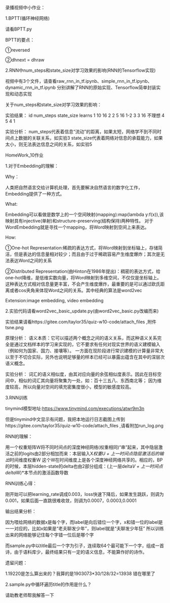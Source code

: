 录播视频中小作业：

1.BPTT(循环神经网络)

请看BPTT.py

BPTT的要点：

①reversed

②dhnext = dhraw

2.RNN中num_steps和state_size对学习效果的影响(RNN的Tensorflow实现)

视频中有3个文件，请查看raw_rnn_in_tf.ipynb、simple_rnn_in_tf.ipynb、dynamic_rnn_in_tf.ipynb
分别讲解了RNN的原始实现、Tensorflow简单封装实现和动态实现

关于num_steps和state_size对学习效果的影响：

实验结果：
id   num_steps    state_size    learns
1       10              16           2
2       5               16           1-2
3       3               16           不理想
4       5               4            1

实验分析：
num_steps代表着信息“流动”的距离，如果太短，网络学不到不同时间点上数据的关联关系，如实验3
state_size代表着网络对信息的承载能力，如果太小，则无法表达信息之间的关系，如实验5


HomeWork_10作业

1.对于Embedding的理解：

Why：

人类把自然语言交给计算机处理，首先要解决自然语言的数字化工作，Embedding提供了一种方式。

What:

Embedding可以看做是数学上的一个空间映射(mapping):map(lambda y:f(x)),该映射具有injective(单射)和structure-preserving(结构保持)两种特性。
对于WordEmbedding就是寻找一个mapping，将Word映射到空间上来表达。

How:

①One-hot Representation:稀疏的表达方式，将Word映射到坐标轴上，存储简洁，但是表达的信息量相对较少；而且由于过于稀疏容易产生维度爆炸；其次是无法表达Word之间的关系

②Distributed Representation(由Hinton在1986年提出)：稠密的表达方式，给one-hot降维，是低维实数向量，将Word映射到多维空间，不仅仅是坐标轴上。
这种表达方式相对信息量更丰富，不会产生维度爆炸，最重要的是可以通过欧氏距离或者cos夹角来体现Word之间的关系。其中经典的算法是word2vec

Extension:image embedding, video embedding


2.实验代码请看word2vec_basic_update.py(由word2vec_basic.py改编而来)

实验结果请看https://gitee.com/taylor35/quiz-w10-code/attach_files ,附件tsne.png

原理分析：
语义本质：它可以描述两个概念之间的语义关系，而这种语义关系完全是通过文档样本的学习来实现的，它不要求有任何对现实世界的语义建模输入（例如何为国家、国力、接壤等）。
一方面在现阶段进行常识建模的计算量非常大以至于不切合实际，另外也说明足够量的样本已经可以暴露出蕴含在其中的深层次语义概念。


实验分析：
词汇的语义相似度，由其对应向量的余弦相似度表示。因此在目标空间中，相似的词汇其向量将聚集为一处，如：百十三五八、东西南北等；
因为维度较高，所以向量对空间的填充密集度很小，模型的敏感度较高。

3.RNN训练

tinymind模型地址:https://www.tinymind.com/executions/atwr9m3n

但是tinymind中文显示有问题，我把本地运行日志截图上传到https://gitee.com/taylor35/quiz-w10-code/attach_files ,请看附加run_log.png

RNN的理解：

用一个权重矩阵W将不同时间点的深度神经网络(权重相同)“串”起来，其中隐层激活之前的logits由2部分相加而来：本层输入X*权重U + 上一时间点隐层激活后的输出*时间维度权重W
这个W在时间维度上是各个深度神经网络共享的。相应的，BP的时候，本层hidden-state的delta也由2部分组成：(上一层delta*V + 上一时间点delta*W)*本节点的激活函数导数 

RNN训练心得：

刚开始可以把learning_rate调成0.003，loss快速下降后，如果发生跳跃，则调为0.001，如果后面一直跳很难收敛，则调为0.0007，0.0003,0.0001

输出结果分析：

因为喂给网络的数据x是每个字，而label是向后错位一个字，x和错一位的label是一一对应的，比如x如果是“老夫聊发少年”，则label就是“夫聊发少年狂”
所以训练出来的网络能够记住每个字错一位后是哪个字


而sample.py中以title最后一个字为引子，连续取64个最可能下一个字，组成一首诗，由于语料库少，最终结果只有一定的语义信息，不能算作好的诗作。


遗留问题：

1.19220是怎么算出来的？我算的是1903073*30/128/32=13938 错在哪里了

2.sample.py中循环遍历title的作用是什么？

请助教老师帮我解答一下
